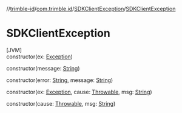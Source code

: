 //[trimble-id](../../../index.md)/[com.trimble.id](../index.md)/[SDKClientException](index.md)/[SDKClientException](-s-d-k-client-exception.md)

# SDKClientException

[JVM]\
constructor(ex: [Exception](https://docs.oracle.com/javase/8/docs/api/java/lang/Exception.html))

constructor(message: [String](https://docs.oracle.com/javase/8/docs/api/java/lang/String.html))

constructor(error: [String](https://docs.oracle.com/javase/8/docs/api/java/lang/String.html), message: [String](https://docs.oracle.com/javase/8/docs/api/java/lang/String.html))

constructor(ex: [Exception](https://docs.oracle.com/javase/8/docs/api/java/lang/Exception.html), cause: [Throwable](https://docs.oracle.com/javase/8/docs/api/java/lang/Throwable.html), msg: [String](https://docs.oracle.com/javase/8/docs/api/java/lang/String.html))

constructor(cause: [Throwable](https://docs.oracle.com/javase/8/docs/api/java/lang/Throwable.html), msg: [String](https://docs.oracle.com/javase/8/docs/api/java/lang/String.html))
